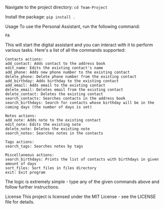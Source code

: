 Navigate to the project directory:
```cd Team-Project```

Install the package:
```pip install .```

Usage
To use the Personal Assistant, run the following command:

```PA```

This will start the digital assistant and you can interact with it to perform various tasks.
Here's a list of all the commands supported:

```
Contacts actions:
add_contact: Adds contact to the address book
edit_name: Edits the existing contact's name
add_phone: Adds new phone number to the existing contact
delete_phone: Delete phone number from the existing contact
add_birthday: Adds birthday to the existing contact
add_email: Adds email to the existing contact
delete_email: Deletes email from the existing contact
delete_contact: Deletes the existing contact
search_contacts: Searches contacts in the address book
search_birthdays: Search for contacts whose birthday will be in the coming days (the number of days is set)

Notes actions:
add_note: Adds note to the existing contact
edit_note: Edits the existing note
delete_note: Deletes the existing note
search_notes: Searches notes in the contacts

Tags actions:
search_tags: Searches notes by tags

Miscellaneous actions:
search_birthdays: Prints the list of contacts with birthdays in given amount of days
sort_files: Sort files in files directory
exit: Exit program
```

The logic is extremely simple - type any of the given commands above and follow further instructions.

License
This project is licensed under the MIT License - see the LICENSE file for details.
